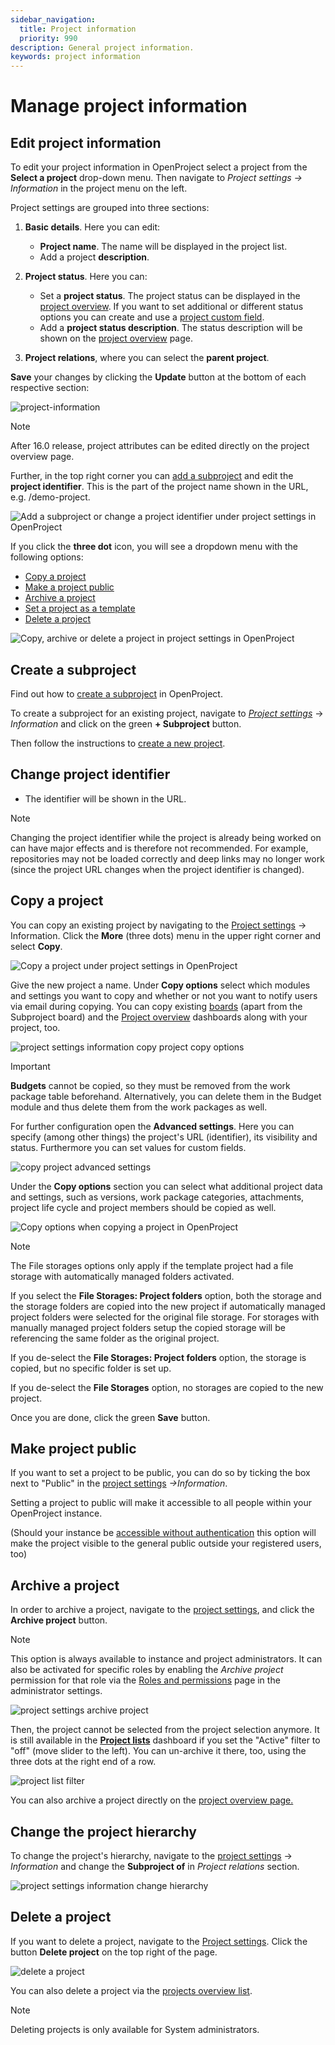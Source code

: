 ```yaml
---
sidebar_navigation:
  title: Project information
  priority: 990
description: General project information.
keywords: project information
---
```

# Manage project information

## Edit project information

To edit your project information in OpenProject select a project from the **Select a project** drop-down menu. Then navigate to *Project settings → Information* in the project menu on the left.

Project settings are grouped into three sections:

1. **Basic details**. Here you can edit: 

    - **Project name**. The name will be displayed in the project list.
    - Add a project **description**.

2. **Project status**. Here you can: 

   - Set a **project status**. The project status can be displayed in the [project overview](../../../project-overview). If you want to set additional or different status options you can create and use a [project custom field](../../../../system-admin-guide/custom-fields/custom-fields-projects).
   - Add a **project status description**. The status description will be shown on the [project overview](../../../project-overview) page.

3. **Project relations**, where you can select the **parent project**.


**Save** your changes by clicking the **Update** button at the bottom of each respective section: 

![project-information](openproject_user_guide_project_settings_information.png)

> [!NOTE]
> After 16.0 release, project attributes can be edited directly on the project overview page.



Further, in the top right corner you can [add a subproject](../../#create-a-subproject) and edit the **project identifier**. This is the part of the project name shown in the URL, e.g. /demo-project.

![Add a subproject or change a project identifier under project settings in OpenProject](C:/Users/Maya/Documents/GitHub/openproject/docs/user-guide/projects/project-settings/project-information/openproject_user_guide_project_settings_information_subproject_and_identifier.png)

If you click the **three dot** icon, you will see a dropdown menu with the following options: 

- [Copy a project](#copy-a-project)
- [Make a project public](../../#set-a-project-to-public)
- [Archive a project](../../#archive-a-project)
- [Set a project as a template](../../project-templates) 
- [Delete a project](../../#delete-a-project)

![Copy, archive or delete a project in project settings in OpenProject](openproject_user_guide_project_settings_information_more_icon_menu.png)

## Create a subproject

Find out how to [create a subproject](/project-settings) in OpenProject. 

To create a subproject for an existing project, navigate to [*Project settings*](#project-settings) -> *Information* and click on the green **+ Subproject** button.

Then follow the instructions to [create a new project](../../getting-started/projects/#create-a-new-project).

## Change project identifier

- The identifier will be shown in the URL.

> [!NOTE]
> Changing the project identifier while the project is already being worked on can have major effects and is therefore not recommended. For example, repositories may not be loaded correctly and deep links may no longer work (since the project URL changes when the project identifier is changed).

## Copy a project

You can copy an existing project by navigating to the [Project settings](project-settings) -> Information. Click the **More** (three dots) menu in the upper right corner and select **Copy**.

![Copy a project under project settings in OpenProject](project-information-copy-project.png)

Give the new project a name. Under **Copy options** select which modules and settings you want to copy and whether or not you want to notify users via email during copying.
You can copy existing [boards](../agile-boards) (apart from the Subproject board) and the [Project overview](../project-overview/#project-overview) dashboards along with your project, too.

![project settings information copy project copy options](project-settigns-copy-project.png)

> [!IMPORTANT]
> **Budgets** cannot be copied, so they must be removed from the work package table beforehand. Alternatively, you can delete them in the Budget module and thus delete them from the work packages as well.

For further configuration open the **Advanced settings**. Here you can specify (among other things) the project's URL (identifier), its visibility and status. Furthermore you can set values for custom fields.

![copy project advanced settings](project-settings-copy-project-advanced-settings.png)

Under the **Copy options** section you can select what additional project data and settings, such as versions, work package categories, attachments, project life cycle and project members should be copied as well.

![Copy options when copying a project in OpenProject](project-settings-copy-project-copy-options.png)

> [!NOTE]
> The File storages options only apply if the template project had a file storage with automatically managed folders activated.

If you select the **File Storages: Project folders** option, both the storage and the storage folders are copied into the new project if automatically managed project folders were selected for the original file storage. For storages with manually managed project folders setup the copied storage will be referencing the same folder as the original project.

If you de-select the **File Storages: Project folders** option, the storage is copied, but no specific folder is set up.

If you de-select the **File Storages** option, no storages are copied to the new project.

Once you are done, click the green **Save** button.

## Make project public

If you want to set a project to be public, you can do so by ticking the box next to "Public" in the [project settings](project-settings) *->Information*.

Setting a project to public will make it accessible to all people within your OpenProject instance.

(Should your instance be [accessible without authentication](../../system-admin-guide/authentication/login-registration-settings/) this option will make the project visible to the general public outside your registered users, too)

## Archive a project

In order to archive a project, navigate to the [project settings](project-settings), and click the **Archive project** button.

> [!NOTE]
> This option is always available to instance and project administrators. It can also be activated for specific roles by enabling the _Archive project_ permission for that role via the [Roles and permissions](../../system-admin-guide/users-permissions/roles-permissions/) page in the administrator settings.

![project settings archive project](project-settings-archive-project.png)

Then, the project cannot be selected from the project selection anymore. It is still available in the **[Project lists](./project-lists)** dashboard if you set the "Active" filter to "off" (move slider to the left). You can un-archive it there, too, using the three dots at the right end of a row.

![project list filter](project-list-filter.png)

You can also archive a project directly on the [project overview page.](../project-overview/#archive-a-project) 

## Change the project hierarchy

To change the project's hierarchy, navigate to the [project settings](project-settings) -> *Information* and change the **Subproject of** in *Project relations* section.

![project settings information change hierarchy](openproject_user_guide_projects_subproject_of.png)

## Delete a project

If you want to delete a project, navigate to the [Project settings](project-settings). Click the button **Delete project** on the top right of the page.

![delete a project](delete-a-project.png)

You can also delete a project via the [projects overview list](./project-lists/).

> [!NOTE]
> Deleting projects is only available for System administrators.

